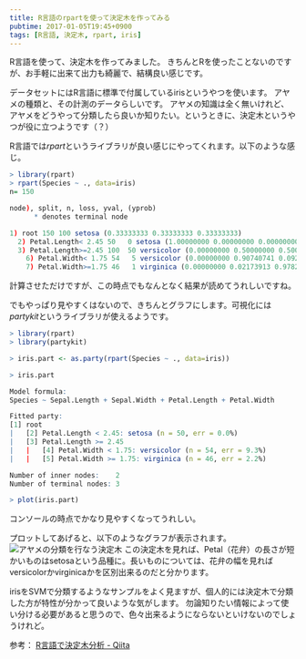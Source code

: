 ```yaml
---
title: R言語のrpartを使って決定木を作ってみる
pubtime: 2017-01-05T19:45+0900
tags: [R言語, 決定木, rpart, iris]
---
```


R言語を使って、決定木を作ってみました。
きちんとRを使ったことないのですが、お手軽に出来て出力も綺麗で、結構良い感じです。

データセットにはR言語に標準で付属しているirisというやつを使います。
アヤメの種類と、その計測のデータらしいです。
アヤメの知識は全く無いけれど、アヤメをどうやって分類したら良いか知りたい。というときに、決定木というやつが役に立つようです（？）

R言語では*rpart*というライブラリが良い感じにやってくれます。以下のような感じ。
``` R
> library(rpart)
> rpart(Species ~ ., data=iris)
n= 150

node), split, n, loss, yval, (yprob)
      * denotes terminal node

1) root 150 100 setosa (0.33333333 0.33333333 0.33333333)
  2) Petal.Length< 2.45 50   0 setosa (1.00000000 0.00000000 0.00000000) *
  3) Petal.Length>=2.45 100  50 versicolor (0.00000000 0.50000000 0.50000000)
    6) Petal.Width< 1.75 54   5 versicolor (0.00000000 0.90740741 0.09259259) *
    7) Petal.Width>=1.75 46   1 virginica (0.00000000 0.02173913 0.97826087) *
```
計算させただけですが、この時点でもなんとなく結果が読めてうれしいですね。

でもやっぱり見やすくはないので、きちんとグラフにします。可視化には*partykit*というライブラリが使えるようです。
``` R
> library(rpart)
> library(partykit)

> iris.part <- as.party(rpart(Species ~ ., data=iris))

> iris.part

Model formula:
Species ~ Sepal.Length + Sepal.Width + Petal.Length + Petal.Width

Fitted party:
[1] root
|   [2] Petal.Length < 2.45: setosa (n = 50, err = 0.0%)
|   [3] Petal.Length >= 2.45
|   |   [4] Petal.Width < 1.75: versicolor (n = 54, err = 9.3%)
|   |   [5] Petal.Width >= 1.75: virginica (n = 46, err = 2.2%)

Number of inner nodes:    2
Number of terminal nodes: 3

> plot(iris.part)
```
コンソールの時点でかなり見やすくなってうれしい。

プロットしてあげると、以下のようなグラフが表示されます。
![アヤメの分類を行なう決定木](/blog/2017/01/iris-party.png)
この決定木を見れば、Petal（花弁）の長さが短かいものはsetosaという品種に。長いものについては、花弁の幅を見ればversicolorかvirginicaかを区別出来るのだと分かります。

irisをSVMで分類するようなサンプルをよく見ますが、個人的には決定木で分類した方が特性が分かって良いような気がします。
勿論知りたい情報によって使い分ける必要があると思うので、色々出来るようにならないといけないのでしょうけれど。

参考： [R言語で決定木分析 - Qiita](http://qiita.com/1000gou/items/a8677728e432ea734124)

